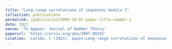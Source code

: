 ```yaml
---
title: "Long-range correlations of sequences modulo 1"
collection: publications
permalink: /publication/2009-10-01-paper-title-number-1
date: 2021
venue: 'To Appear: Journal of Number Theory'
paperurl: 'https://arxiv.org/abs/2007.09292'
citation: 'Lutsko, C (2021). &quot;Long-range correlations of sequences modulo 1.&quot; <i>Journal of Number Theory (To Appear)</i>.'
---
```



